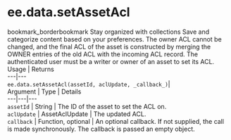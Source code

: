  
#  ee.data.setAssetAcl
bookmark_borderbookmark Stay organized with collections  Save and categorize content based on your preferences.
The owner ACL cannot be changed, and the final ACL of the asset is constructed by merging the OWNER entries of the old ACL with the incoming ACL record.
The authenticated user must be a writer or owner of an asset to set its ACL.
Usage | Returns  
---|---  
`ee.data.setAssetAcl(assetId, aclUpdate, _callback_)`|   
Argument | Type | Details  
---|---|---  
`assetId` | String | The ID of the asset to set the ACL on.  
`aclUpdate` | AssetAclUpdate | The updated ACL.  
`callback` | Function, optional | An optional callback. If not supplied, the call is made synchronously. The callback is passed an empty object.  
